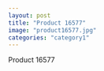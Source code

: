 ```yaml
---
layout: post
title: "Product 16577"
image: "product16577.jpg"
categories: "category1"
---
```

Product 16577
